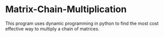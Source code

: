 # Matrix-Chain-Multiplication

This program uses dynamic programming in python to find the most cost effective way to multiply a chain of matrices.
